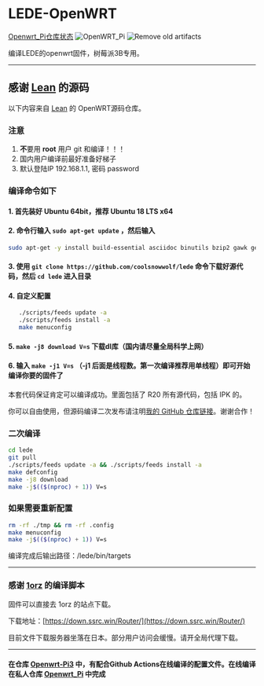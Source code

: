 # LEDE-OpenWRT

[Openwrt_Pi仓库状态](https://github.com/Oakwen/Openwrt_Pi)    ![OpenWRT_Pi](https://github.com/Oakwen/Openwrt_Pi/workflows/OpenWRT_Pi/badge.svg)    ![Remove old artifacts](https://github.com/Oakwen/Openwrt_Pi/workflows/Remove%20old%20artifacts/badge.svg)

编译LEDE的openwrt固件，树莓派3B专用。

---

## 感谢 [Lean](https://github.com/coolsnowwolf/lede) 的源码

以下内容来自 [Lean](https://github.com/coolsnowwolf/lede) 的 OpenWRT源码仓库。

### 注意

1. **不**要用 **root** 用户 git 和编译！！！
2. 国内用户编译前最好准备好梯子
3. 默认登陆IP 192.168.1.1, 密码 password

### 编译命令如下

#### 1. 首先装好 Ubuntu 64bit，推荐  Ubuntu  18 LTS x64

#### 2. 命令行输入 `sudo apt-get update` ，然后输入

```bash
sudo apt-get -y install build-essential asciidoc binutils bzip2 gawk gettext git libncurses5-dev libz-dev patch python3.5 python2.7 unzip zlib1g-dev lib32gcc1 libc6-dev-i386 subversion flex uglifyjs git-core gcc-multilib p7zip p7zip-full msmtp libssl-dev texinfo libglib2.0-dev xmlto qemu-utils upx libelf-dev autoconf automake libtool autopoint device-tree-compiler g++-multilib antlr3 gperf
```

#### 3. 使用 `git clone https://github.com/coolsnowwolf/lede` 命令下载好源代码，然后 `cd lede` 进入目录

#### 4. 自定义配置

```bash
   ./scripts/feeds update -a
   ./scripts/feeds install -a
   make menuconfig
   ```

#### 5. `make -j8 download V=s` 下载dl库（国内请尽量全局科学上网）

#### 6. 输入 `make -j1 V=s` （-j1 后面是线程数。第一次编译推荐用单线程）即可开始编译你要的固件了

本套代码保证肯定可以编译成功。里面包括了 R20 所有源代码，包括 IPK 的。

你可以自由使用，但源码编译二次发布请注明[我的 GitHub 仓库链接](https://github.com/coolsnowwolf/lede)。谢谢合作！

### 二次编译

```bash
cd lede
git pull
./scripts/feeds update -a && ./scripts/feeds install -a
make defconfig
make -j8 download
make -j$(($(nproc) + 1)) V=s
```

### 如果需要重新配置

```bash
rm -rf ./tmp && rm -rf .config
make menuconfig
make -j$(($(nproc) + 1)) V=s
```

编译完成后输出路径：/lede/bin/targets

---

### 感谢 [1orz](https://github.com/1orz/My-action) 的编译脚本

固件可以直接去 1orz 的站点下载。

下载地址：[https://down.ssrc.win/Router/](https://down.ssrc.win/Router/)

目前文件下载服务器坐落在日本。部分用户访问会缓慢。请开全局代理下载。

---

#### 在仓库 [Openwrt-Pi3](https://github.com/Oakwen/Openwrt-Pi3) 中，有配合Github Actions在线编译的配置文件。在线编译在私人仓库 [Openwrt_Pi](https://github.com/Oakwen/Openwrt_Pi) 中完成
